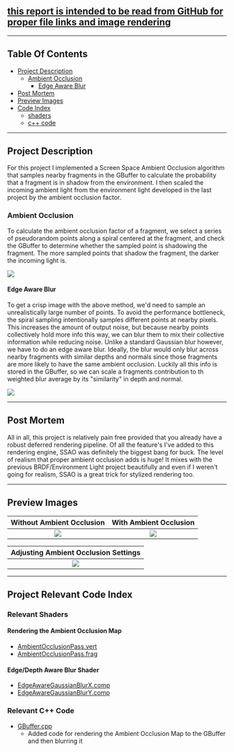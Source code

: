 <!--Start Header -------------------------------------------------------
Copyright (C) 2020 DigiPen Institute of Technology.
Reproduction or disclosure of this file or its contents without the prior written
consent of DigiPen Institute of Technology is prohibited.
Language: MSVC c++17
Platform: win64 compiled in Visual Studio 2019
Author: Jordan Hoffmann, jordan.h
End Header ----------------------------------------------------------->

## [this report is intended to be read from GitHub for proper file links and image rendering](https://github.com/jhoffmann2/OpenGL_3DRenderingEngine/blob/master/Reports/Project3/jordanh_proj3.md)

---
## Table Of Contents

- [Project Description](#project-description)
  - [Ambient Occlusion](#ambient-occlusion)
    - [Edge Aware Blur](#edge-aware-blur)
- [Post Mortem](#post-mortem)
- [Preview Images](#preview-images)
- [Code Index](#project-relevant-code-index)
  - [shaders](#relevant-shaders)
  - [c++ code](#relevant-c-code)

---
## Project Description
For this project I implemented a Screen Space Ambient Occlusion algorithm that samples nearby fragments in the GBuffer to calculate the probability that a fragment is in shadow from the environment. I then scaled the incoming ambient light from the environment light developed in the last project by the ambient occlusion factor.

### Ambient Occlusion
To calculate the ambient occlusion factor of a fragment, we select a series of pseudorandom points along a spiral centered at the fragment, and check the GBuffer to determine whether the sampled point is shadowing the fragment. The more sampled points that shadow the fragment, the darker the incoming light is.

![](AO_Noise.png)

#### Edge Aware Blur
To get a crisp image with the above method, we'd need to sample an unrealistically large number of points. To avoid the performance bottleneck, the spiral sampling intentionally samples different points at nearby pixels. This increases the amount of output noise, but because nearby points collectively hold more info this way, we can blur them to mix their collective information while reducing noise. Unlike a standard Gaussian blur however, we have to do an edge aware blur. Ideally, the blur would only blur across nearby fragments with similar depths and normals since those fragments are more likely to have the same ambient occlusion. Luckily all this info is stored in the GBuffer, so we can scale a fragments contribution to th weighted blur average by its "similarity" in depth and normal.

![](AO_Blurred.png)

---
## Post Mortem
All in all, this project is relatively pain free provided that you already have a robust deferred rendering pipeline. Of all the feature's I've added to this rendering engine, SSAO was definitely the biggest bang for buck. The level of realism that proper ambient occlusion adds is huge! It mixes with the previous BRDF/Environment Light project beautifully and even if I weren't going for realism, SSAO is a great trick for stylized rendering too.

---
## Preview Images

| Without Ambient Occlusion | With Ambient Occlusion |
|:-------------------------:|:----------------------:|
| ![](NoAO.gif)             | ![](AO.gif)            |

| Adjusting Ambient Occlusion Settings |
|:------------------------------------:|
| ![](AOSettings.gif)                  |


---
## Project Relevant Code Index

### Relevant Shaders

#### Rendering the Ambient Occlusion Map
- [AmbientOcclusionPass.vert](../../Common/shaders/Deferred/AmbientOcclusionPass.vert)
- [AmbientOcclusionPass.frag](../../Common/shaders/Deferred/AmbientOcclusionPass.frag)

#### Edge/Depth Aware Blur Shader
- [EdgeAwareGaussianBlurX.comp](../../Common/shaders/Compute/EdgeAwareGaussianBlurX.comp)
- [EdgeAwareGaussianBlurY.comp](../../Common/shaders/Compute/EdgeAwareGaussianBlurY.comp)

### Relevant C++ Code
- [GBuffer.cpp](../../RenderingEngine/Rendering/GBuffer.cpp)
  - Added code for rendering the Ambient Occlusion Map to the GBuffer and then blurring it
